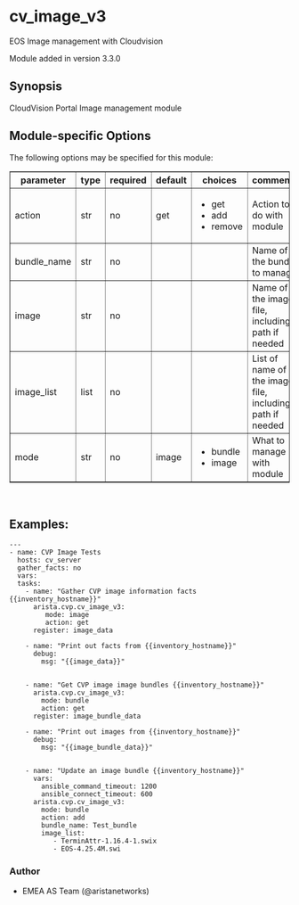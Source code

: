 # cv_image_v3

EOS Image management with Cloudvision

Module added in version 3.3.0

<div class="contents" local="" depth="2">

</div>

## Synopsis

CloudVision Portal Image management module

## Module-specific Options

The following options may be specified for this module:

<table border=1 cellpadding=4>

<tr>
<th class="head">parameter</th>
<th class="head">type</th>
<th class="head">required</th>
<th class="head">default</th>
<th class="head">choices</th>
<th class="head">comments</th>
</tr>

<tr>
<td>action<br/><div style="font-size: small;"></div></td>
<td>str</td>
<td>no</td>
<td>get</td>
<td><ul><li>get</li><li>add</li><li>remove</li></ul></td>
<td>
    <div>Action to do with module</div>
</td>
</tr>

<tr>
<td>bundle_name<br/><div style="font-size: small;"></div></td>
<td>str</td>
<td>no</td>
<td></td>
<td></td>
<td>
    <div>Name of the bundle to manage</div>
</td>
</tr>

<tr>
<td>image<br/><div style="font-size: small;"></div></td>
<td>str</td>
<td>no</td>
<td></td>
<td></td>
<td>
    <div>Name of the image file, including path if needed</div>
</td>
</tr>

<tr>
<td>image_list<br/><div style="font-size: small;"></div></td>
<td>list</td>
<td>no</td>
<td></td>
<td></td>
<td>
    <div>List of name of the image file, including path if needed</div>
</td>
</tr>

<tr>
<td>mode<br/><div style="font-size: small;"></div></td>
<td>str</td>
<td>no</td>
<td>image</td>
<td><ul><li>bundle</li><li>image</li></ul></td>
<td>
    <div>What to manage with module</div>
</td>
</tr>

</table>
</br>

## Examples:

    ---
    - name: CVP Image Tests
      hosts: cv_server
      gather_facts: no
      vars:
      tasks:
        - name: "Gather CVP image information facts {{inventory_hostname}}"
          arista.cvp.cv_image_v3:
             mode: image
             action: get
          register: image_data

        - name: "Print out facts from {{inventory_hostname}}"
          debug:
            msg: "{{image_data}}"


        - name: "Get CVP image image bundles {{inventory_hostname}}"
          arista.cvp.cv_image_v3:
            mode: bundle
            action: get
          register: image_bundle_data

        - name: "Print out images from {{inventory_hostname}}"
          debug:
            msg: "{{image_bundle_data}}"


        - name: "Update an image bundle {{inventory_hostname}}"
          vars:
            ansible_command_timeout: 1200
            ansible_connect_timeout: 600
          arista.cvp.cv_image_v3:
            mode: bundle
            action: add
            bundle_name: Test_bundle
            image_list:
               - TerminAttr-1.16.4-1.swix
               - EOS-4.25.4M.swi

### Author

-   EMEA AS Team (@aristanetworks)
